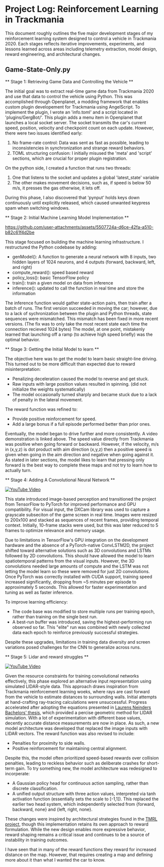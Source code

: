 # Project Log: Reinforcement Learning in Trackmania

This document roughly outlines the five major development stages of my reinforcement learning system designed to control a vehicle in Trackmania 2020. Each stages reflects iterative improvements, experiments, and lessons learned across areas including telemetry extraction, model design, reward engineering, and architectural changes.

## Game-State-Only.py
** Stage 1: Retrieving Game Data and Controlling the Vehicle **

The initial goal was to extract real-time game data from Trackmania 2020 and use that data to control the vehicle using Python. This was accomplished through Openplanet, a modding framework that enables custom plugin developement for Trackmania using AngelScript.
To implement the plugin, I wrote an 'info.toml' and a script located in 'plugins/GergBot/'. This plugin adds a menu item in Openplanet that launches a local socket server. The socket transmits the car's current speed, position, velocity and checkpoint count on each update. However, there were two issues identified early:
1. No frame-rate control: Data was sent as fast as possible, leading to inconsistencies in synchronization and strange reward behaviors.
2. TOML structuring confusion: I initially misused the 'meta' and 'script' sections, which are crucial for proper plugin registration.

On the python side, I created a function that runs two threads:
1. One that listens to the socket and updates a global 'latest_state' variable
2. The other makes movement decisions, such as, if speed is below 50 m/s, it presses the gas otherwise, it lets off.

During this phase, I also discovered that 'pynput' holds keys down continuously until explicitly released, which caused unwanted keypress spam when switching windows.

** Stage 2: Initial Machine Learning Model Implementation **

https://github.com/user-attachments/assets/5507724a-d6ce-42fa-a510-b82c61f4d2be

This stage focused on building the machine learning infrastructure. I restructured the Python codebase by adding:

- genModel(): A function to generate a neural network with 8 inputs, two hidden layers of 1024 neurons, and 4 outputs (forward, backward, left, and right)
- compute_reward(): speed based reward
- policy_loss(): basic TensorFlow policy
- train(): train a given model on data from inference
- inference(): updated to call the function in real time and store the information

The inference function would gather state-action pairs, then train after a batch of runs. The first version succeeded in moving the car; however, due to a lack of sychronization between the plugin and Python threads, state sequences were mismatched. This mismatch has been fixed in more recent versions. (The fix was to only take the most recent state each time the connection recieved 1024 bytes) The model, at one point, mistakenly learned that launching off a ramp (to achieve high speed briefly) was the optimal behavior.


** Stage 3: Getting the Initial Model to learn **

The objective here was to get the model to learn basic straight-line driving. This turned out to be more difficult than expected due to reward misinterpretation:

- Penalizing deceleration caused the model to reverse and get stuck.
- Raw inputs with large position values resulted in spinning. (did not initialize the weights systematically)
- The model occasionally turned sharply and became stuck due to a lack of penalty in the lateral movement.

The reward function was refined to:

- Provide positive reinforcement for speed.
- Add a large bonus if a full episode performed better than prior ones.

Eventually, the model began to drive further and more consistently. A video demonstration is linked above. The speed value directly from Trackmania was positive when going forward or backward. However, if the velocity, m/s in (x,y,z) is dot product with aim direction (x,y,z) then a positive speed is given when going in the aim direction and negative when going against it. As stated in later sections, the model likes to learn that pressing only forward is the best way to complete these maps and not try to learn how to actually turn.


** Stage 4: Adding A Convolutional Neural Network **

[![YouTube Video](https://img.youtube.com/vi/-kLVGGpw-KU/0.jpg)](https://youtube.com/watch?v=-kLVGGpw-KU)

This state introduced image-based perception and transitioned the project from TensorFlow to PyTorch for improved performance and GPU compatibility.
For visual input, the DXCam library was used to capture a grayscale subseciton of the game screen in real time. Images were resized to 200x100 and stacked as sequences of recent frames, providing temporal context. Initially, 10-frame stacks were used, but this was later reduced to 5  frames to optimize relevance and memory usage.

Due to limitations in TensorFlow's GPU integration on the development hardware and the absence of a PyTorch-native ConvLSTM2D, the project shifted toward alternative solutions such as 3D convolutions and LSTMs followed by 2D convolutions. This should have allowed the model to learn spatiotemporal patterns from the visual inputs. However, the 3D convolutions needed large amounts of compute and the LSTM was not letting the model learn so these were removed for just 2D convolutions.
Once PyTorch was correctly installed with CUDA support, training speed increased significantly, dropping from ~5 minutes per episode to approximately 5 seconds. This allowed for faster experimentation and tuning as well as faster inference.

To improve learning efficiency:
- The code base was modified to store multiple runs per training epoch, rather than training on the single best run.
- A best-run buffer was introduced, saving the highest-performing run observed so far. This "elite" run was combined with newly collected data each epoch to reinforce previously successful strategies.

Despite these upgrades, limitations in training data diversity and screen variations posed challenges for the CNN to generalize across runs.


** Stage 5: Lidar and reward struggles **

[![YouTube Video](https://img.youtube.com/vi/FMvDgTzFy70/0.jpg)](https://youtube.com/watch?v=FMvDgTzFy70)

Given the resource constraints for training convolutional networks effectively, this phase explored an alternative input representation using simulated LIDAR-style data. This approach draws inspiration from Trackmania reinforcement learning woeks, where rays are cast forward from the vehicle to estimate distances to surrounding walls.
Initial attempts at hand-crafting ray-tracing calculations were unsuccessful. Progress accelerated after adopting the equations presented in [Laurens Neinders Bachelors' thesis](https://essay.utwente.nl/96153/1/Neinders_BA_EEMCS.pdf), which provided a percise geometric method for LIDAR simulation.
With a lot of experimentation with different base values, decently accurate distance measurements are now in place. As such, a new model architecture was developed that replaced the image inputs with LIDAR vectors. The reward function was also revised to include:
- Penalties for proximity to side walls.
- Positive reinforcement for maintaining central alignment.

Despite this, the model often prioritized speed-based rewards over collision penalties, leading to reckless behavior such as deliberate crashes for short-term gain.
To try something new, the model architecture was redesigned to incorperate:
- A Gaussian policy head for continuous action sampling, rather than discrete classification.
- A unified output structure with three action values, interpreted via tanh activation function (essentially sets the scale to [-1,1]). This replaced the earlier two head system, which independently selected from {forward, backward, none} and {left, right, none}.

These changes were inspired by architectural strategies found in the [TMRL project](https://github.com/trackmania-rl/tmrl/tree/master), though this implementation retains its own approach to reward formulation. While the new design enables more expressive behavior, reward shaping remains a critical issue and continues to be a source of instability in training outcomes.

I have seen that in many of the reward functions they reward for increased distance on the map. However, that requires creating a map and defining more about it than what I wanted the car to know.
